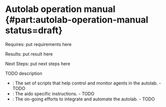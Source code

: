 # Autolab operation manual {#part:autolab-operation-manual status=draft}

<div class='requirements' markdown="1">

Requires: put requirements here

Results: put result here

Next Steps: put next steps here
</div>


TODO description

* [](#autolab-control-scripts): The set of scripts that help control and monitor agents in the autolab. - TODO
* [](#autolab-aido-operations): The aido specific instructions. - TODO
* [](#autolab-complete-integration): The on-going efforts to integrate and automate the autolab. - TODO

